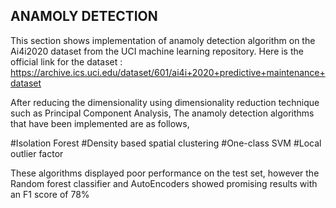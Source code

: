 ## ANAMOLY DETECTION

This section shows implementation of anamoly detection algorithm on the Ai4i2020 dataset from the UCI machine learning repository. Here is the official link for the dataset : https://archive.ics.uci.edu/dataset/601/ai4i+2020+predictive+maintenance+dataset

After reducing the dimensionality using dimensionality reduction technique such as Principal Component Analysis, The anamoly detection algorithms that have been implemented are as follows, 

#Isolation Forest
#Density based spatial clustering
#One-class SVM
#Local outlier factor

These algorithms displayed poor performance on the test set, however the Random forest classifier and AutoEncoders showed promising results with an F1 score of 78%





